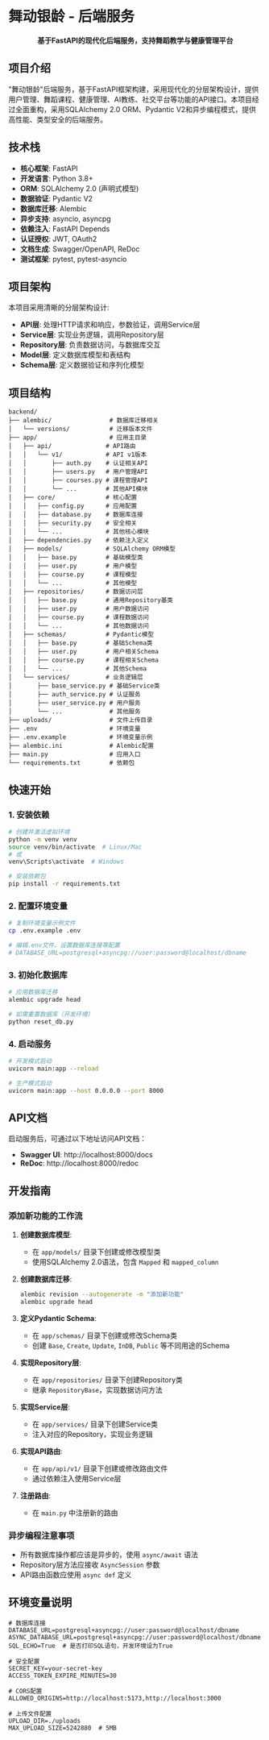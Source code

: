 # 舞动银龄 - 后端服务

<p align="center">
  <b>基于FastAPI的现代化后端服务，支持舞蹈教学与健康管理平台</b>
</p>

## 项目介绍

"舞动银龄"后端服务，基于FastAPI框架构建，采用现代化的分层架构设计，提供用户管理、舞蹈课程、健康管理、AI教练、社交平台等功能的API接口。本项目经过全面重构，采用SQLAlchemy 2.0 ORM、Pydantic V2和异步编程模式，提供高性能、类型安全的后端服务。

## 技术栈

- **核心框架**: FastAPI
- **开发语言**: Python 3.8+
- **ORM**: SQLAlchemy 2.0 (声明式模型)
- **数据验证**: Pydantic V2
- **数据库迁移**: Alembic
- **异步支持**: asyncio, asyncpg
- **依赖注入**: FastAPI Depends
- **认证授权**: JWT, OAuth2
- **文档生成**: Swagger/OpenAPI, ReDoc
- **测试框架**: pytest, pytest-asyncio

## 项目架构

本项目采用清晰的分层架构设计:

- **API层**: 处理HTTP请求和响应，参数验证，调用Service层
- **Service层**: 实现业务逻辑，调用Repository层
- **Repository层**: 负责数据访问，与数据库交互
- **Model层**: 定义数据库模型和表结构
- **Schema层**: 定义数据验证和序列化模型

## 项目结构

```
backend/
├── alembic/                # 数据库迁移相关
│   └── versions/           # 迁移版本文件
├── app/                    # 应用主目录
│   ├── api/               # API路由
│   │   └── v1/            # API v1版本
│   │       ├── auth.py    # 认证相关API
│   │       ├── users.py   # 用户管理API
│   │       ├── courses.py # 课程管理API
│   │       └── ...        # 其他API模块
│   ├── core/              # 核心配置
│   │   ├── config.py      # 应用配置
│   │   ├── database.py    # 数据库连接
│   │   ├── security.py    # 安全相关
│   │   └── ...            # 其他核心模块
│   ├── dependencies.py    # 依赖注入定义
│   ├── models/            # SQLAlchemy ORM模型
│   │   ├── base.py        # 基础模型类
│   │   ├── user.py        # 用户模型
│   │   ├── course.py      # 课程模型
│   │   └── ...            # 其他模型
│   ├── repositories/      # 数据访问层
│   │   ├── base.py        # 通用Repository基类
│   │   ├── user.py        # 用户数据访问
│   │   ├── course.py      # 课程数据访问
│   │   └── ...            # 其他数据访问
│   ├── schemas/           # Pydantic模型
│   │   ├── base.py        # 基础Schema类
│   │   ├── user.py        # 用户相关Schema
│   │   ├── course.py      # 课程相关Schema
│   │   └── ...            # 其他Schema
│   └── services/          # 业务逻辑层
│       ├── base_service.py # 基础Service类
│       ├── auth_service.py # 认证服务
│       ├── user_service.py # 用户服务
│       └── ...             # 其他服务
├── uploads/                # 文件上传目录
├── .env                    # 环境变量
├── .env.example            # 环境变量示例
├── alembic.ini             # Alembic配置
├── main.py                 # 应用入口
└── requirements.txt        # 依赖包
```

## 快速开始

### 1. 安装依赖

```bash
# 创建并激活虚拟环境
python -m venv venv
source venv/bin/activate  # Linux/Mac
# 或
venv\Scripts\activate  # Windows

# 安装依赖包
pip install -r requirements.txt
```

### 2. 配置环境变量

```bash
# 复制环境变量示例文件
cp .env.example .env

# 编辑.env文件，设置数据库连接等配置
# DATABASE_URL=postgresql+asyncpg://user:password@localhost/dbname
```

### 3. 初始化数据库

```bash
# 应用数据库迁移
alembic upgrade head

# 如需重置数据库（开发环境）
python reset_db.py
```

### 4. 启动服务

```bash
# 开发模式启动
uvicorn main:app --reload

# 生产模式启动
uvicorn main:app --host 0.0.0.0 --port 8000
```

## API文档

启动服务后，可通过以下地址访问API文档：

- **Swagger UI**: http://localhost:8000/docs
- **ReDoc**: http://localhost:8000/redoc

## 开发指南

### 添加新功能的工作流

1. **创建数据库模型**:
   - 在 `app/models/` 目录下创建或修改模型类
   - 使用SQLAlchemy 2.0语法，包含 `Mapped` 和 `mapped_column`

2. **创建数据库迁移**:
   ```bash
   alembic revision --autogenerate -m "添加新功能"
   alembic upgrade head
   ```

3. **定义Pydantic Schema**:
   - 在 `app/schemas/` 目录下创建或修改Schema类
   - 创建 `Base`, `Create`, `Update`, `InDB`, `Public` 等不同用途的Schema

4. **实现Repository层**:
   - 在 `app/repositories/` 目录下创建Repository类
   - 继承 `RepositoryBase`，实现数据访问方法

5. **实现Service层**:
   - 在 `app/services/` 目录下创建Service类
   - 注入对应的Repository，实现业务逻辑

6. **实现API路由**:
   - 在 `app/api/v1/` 目录下创建或修改路由文件
   - 通过依赖注入使用Service层

7. **注册路由**:
   - 在 `main.py` 中注册新的路由

### 异步编程注意事项

- 所有数据库操作都应该是异步的，使用 `async/await` 语法
- Repository层方法应接收 `AsyncSession` 参数
- API路由函数应使用 `async def` 定义

## 环境变量说明

```env
# 数据库连接
DATABASE_URL=postgresql+asyncpg://user:password@localhost/dbname
ASYNC_DATABASE_URL=postgresql+asyncpg://user:password@localhost/dbname
SQL_ECHO=True  # 是否打印SQL语句，开发环境设为True

# 安全配置
SECRET_KEY=your-secret-key
ACCESS_TOKEN_EXPIRE_MINUTES=30

# CORS配置
ALLOWED_ORIGINS=http://localhost:5173,http://localhost:3000

# 上传文件配置
UPLOAD_DIR=./uploads
MAX_UPLOAD_SIZE=5242880  # 5MB
```